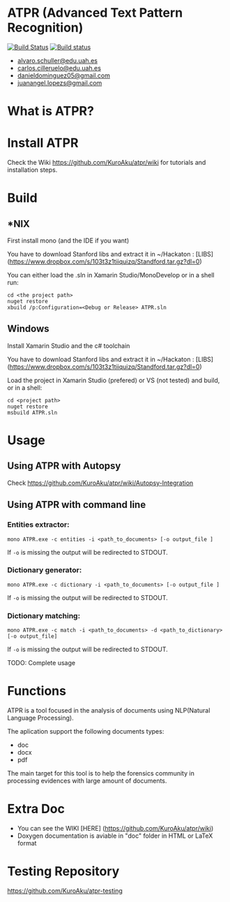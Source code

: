 # ATPR (Advanced Text Pattern Recognition)

[![Build Status](https://travis-ci.org/KuroAku/atpr.svg?branch=master)](https://travis-ci.org/KuroAku/atpr)
[![Build status](https://ci.appveyor.com/api/projects/status/64836q07f261hoti?svg=true)](https://ci.appveyor.com/project/KuroAku/atpr)

* alvaro.schuller@edu.uah.es
* carlos.cilleruelo@edu.uah.es
* danieldominguez05@gmail.com
* juanangel.lopezs@gmail.com

# What is ATPR?

# Install ATPR
Check the Wiki https://github.com/KuroAku/atpr/wiki for tutorials and installation steps. 

# Build
## *NIX
First install mono (and the IDE if you want)

You have to download Stanford libs and extract it in ~/Hackaton : [LIBS] (https://www.dropbox.com/s/103t3z1tiiquizq/Standford.tar.gz?dl=0)


You can either load the .sln in Xamarin Studio/MonoDevelop or in a shell run:

    cd <the project path>
    nuget restore
    xbuild /p:Configuration=<Debug or Release> ATPR.sln
    
## Windows
Install Xamarin Studio and the c# toolchain

You have to download Stanford libs and extract it in ~/Hackaton : [LIBS] (https://www.dropbox.com/s/103t3z1tiiquizq/Standford.tar.gz?dl=0)

Load the project in Xamarin Studio (prefered) or VS (not tested) and build, or in a shell:

    cd <project path>
    nuget restore
    msbuild ATPR.sln
    
# Usage
## Using ATPR with Autopsy
Check https://github.com/KuroAku/atpr/wiki/Autopsy-Integration

## Using ATPR with command line

### Entities extractor:

    mono ATPR.exe -c entities -i <path_to_documents> [-o output_file ]

If `-o` is missing the output will be redirected to STDOUT.

### Dictionary generator:

    mono ATPR.exe -c dictionary -i <path_to_documents> [-o output_file ]

If `-o` is missing the output will be redirected to STDOUT.

### Dictionary matching:

    mono ATPR.exe -c match -i <path_to_documents> -d <path_to_dictionary> [-o output_file]
    
If `-o` is missing the output will be redirected to STDOUT.

TODO: Complete usage

# Functions
ATPR is a tool focused in the analysis of documents using NLP(Natural Language Processing). 

The aplication support the following documents types:
* doc
* docx
* pdf

The main target for this tool is to help the forensics community in processing evidences with large amount of documents.

# Extra Doc

- You can see the WIKI [HERE] (https://github.com/KuroAku/atpr/wiki)
- Doxygen documentation is aviable in "doc" folder in HTML or LaTeX format

# Testing Repository 
https://github.com/KuroAku/atpr-testing

